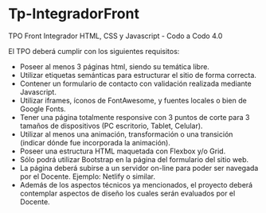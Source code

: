 # Tp-IntegradorFront
TPO Front Integrador HTML, CSS y Javascript - Codo a Codo 4.0 

El TPO deberá cumplir con los siguientes requisitos:
- Poseer al menos 3 páginas html, siendo su temática libre.
- Utilizar etiquetas semánticas para estructurar el sitio de forma correcta.
- Contener un formulario de contacto con validación realizada mediante Javascript.
- Utilizar iframes, íconos de FontAwesome, y fuentes locales o bien de Google Fonts.
- Tener una página totalmente responsive con 3 puntos de corte para 3 tamaños de dispositivos (PC escritorio, Tablet, Celular).
- Utilizar al menos una animación, transformación o una transición (indicar dónde fue incorporada la animación).
- Poseer una estructura HTML maquetada con Flexbox y/o Grid.
- Sólo podrá utilizar Bootstrap en la página del formulario del sitio web.
- La página deberá subirse a un servidor on-line para poder ser navegada por el Docente. Ejemplo: Netlify o similar.
- Además de los aspectos técnicos ya mencionados, el proyecto deberá contemplar aspectos de diseño los cuales serán evaluados por el Docente.
